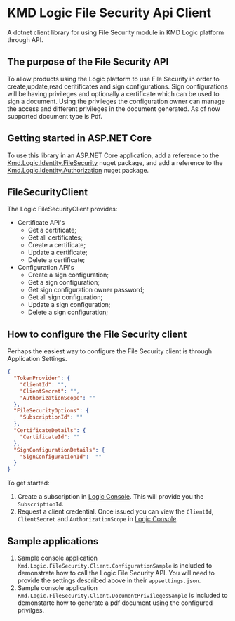 ﻿# KMD Logic File Security Api Client

A dotnet client library for using File Security module in KMD Logic platform through API.

## The purpose of the File Security API

To allow products using the Logic platform to use File Security in order to create,update,read ceritificates and sign configurations. Sign configurations will be having privileges and optionally a certificate which can be used to sign a document. Using the privileges the configuration owner can manage the access and different privileges in the document generated. As of now supported document type is Pdf.


## Getting started in ASP.NET Core

To use this library in an ASP.NET Core application, 
add a reference to the [Kmd.Logic.Identity.FileSecurity](https://www.nuget.org/packages/Kmd.Logic.FileSecurity.Client) nuget package, 
and add a reference to the [Kmd.Logic.Identity.Authorization](https://www.nuget.org/packages/Kmd.Logic.Identity.Authorization) nuget package.


## FileSecurityClient

The Logic FileSecurityClient provides:
* Certificate API's 
  * Get a certificate;
  * Get all certificates;
  * Create a certificate;
  * Update a certificate;
  * Delete a certificate;
* Configuration API's
  * Create a sign configuration;
  * Get a sign configuration;
  * Get sign configuration owner password;
  * Get all sign configuration;
  * Update a sign configuration;
  * Delete a sign configuration;

## How to configure the File Security client

Perhaps the easiest way to configure the File Security client is through Application Settings.

```json
{
  "TokenProvider": {
    "ClientId": "",
    "ClientSecret": "",
    "AuthorizationScope": ""
  },
  "FileSecurityOptions": {
    "SubscriptionId": ""
  },
  "CertificateDetails": {
    "CertificateId": ""
  },
  "SignConfigurationDetails": {
    "SignConfigurationId":  ""
  }
}
```

To get started:

1. Create a subscription in [Logic Console](https://console.kmdlogic.io). This will provide you the `SubscriptionId`.
2. Request a client credential. Once issued you can view the `ClientId`, `ClientSecret` and `AuthorizationScope` in [Logic Console](https://console.kmdlogic.io).

## Sample applications

1. Sample console application `Kmd.Logic.FileSecurity.Client.ConfigurationSample` is included to demonstrate how to call the Logic File Security API. You will need to provide the settings described above in their `appsettings.json`.
2. Sample console application `Kmd.Logic.FileSecurity.Client.DocumentPrivilegesSample` is included to demonstarte how to generate a pdf document using the configured privilges.
